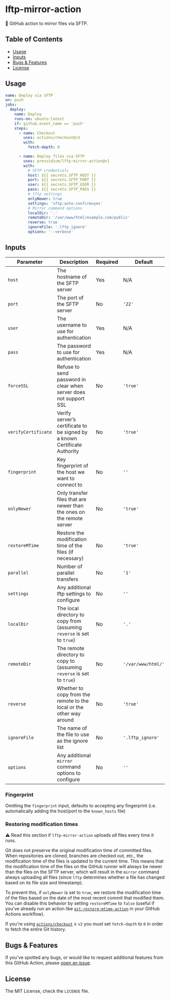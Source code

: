 # lftp-mirror-action

🚀 GitHub action to mirror files via SFTP.

## Table of Contents

* [Usage](#usage)
* [Inputs](#inputs)
* [Bugs & Features](#bugs--features)
* [License](#license)

## Usage

```yaml
name: Deploy via SFTP
on: push
jobs:
  deploy:
    name: Deploy
    runs-on: ubuntu-latest
    if: github.event_name == 'push'
    steps:
      - name: Checkout
        uses: actions/checkout@v3
        with:
          fetch-depth: 0

      - name: Deploy files via SFTP
        uses: pressidium/lftp-mirror-action@v1
        with:
          # SFTP credentials
          host: ${{ secrets.SFTP_HOST }}
          port: ${{ secrets.SFTP_PORT }}
          user: ${{ secrets.SFTP_USER }}
          pass: ${{ secrets.SFTP_PASS }}
          # lftp settings
          onlyNewer: true
          settings: 'sftp:auto-confirm=yes'
          # Mirror command options
          localDir: '.'
          remoteDir: '/var/www/html/example.com/public'
          reverse: true
          ignoreFile: '.lftp_ignore'
          options: '--verbose'
```

## Inputs

| Parameter           | Description                                                               | Required | Default            |
|---------------------|---------------------------------------------------------------------------|----------|--------------------|
| `host`              | The hostname of the SFTP server                                           | Yes      | N/A                |
| `port`              | The port of the SFTP server                                               | No       | `'22'`             |
| `user`              | The username to use for authentication                                    | Yes      | N/A                |
| `pass`              | The password to use for authentication                                    | Yes      | N/A                |
| `forceSSL`          | Refuse to send password in clear when server does not support SSL         | No       | `'true'`           |
| `verifyCertificate` | Verify server’s certificate to be signed by a known Certificate Authority | No       | `'true'`           |
| `fingerprint`       | Key fingerprint of the host we want to connect to                         | No       | `''`               |
| `onlyNewer`         | Only transfer files that are newer than the ones on the remote server     | No       | `'true'`           |
| `restoreMTime`      | Restore the modification time of the files (if necessary)                 | No       | `'true'`           |
| `parallel`          | Number of parallel transfers                                              | No       | `'1'`              |
| `settings`          | Any additional lftp settings to configure                                 | No       | `''`               |
| `localDir`          | The local directory to copy from (assuming `reverse` is set to `true`)    | No       | `'.'`              |
| `remoteDir`         | The remote directory to copy to (assuming `reverse` is set to `true`)     | No       | `'/var/www/html/'` |
| `reverse`           | Whether to copy from the remote to the local or the other way around      | No       | `'true'`           |
| `ignoreFile`        | The name of the file to use as the ignore list                            | No       | `'.lftp_ignore'`   |
| `options`           | Any additional `mirror` command options to configure                      | No       | `''`               |

### Fingerprint

Omitting the `fingerprint` input, defaults to accepting any fingerprint
(i.e. automatically adding the host/port to the `known_hosts` file)

### Restoring modification times

:warning: Read this section if `lftp-mirror-action` uploads _all_ files every time it runs.

Git does not preserve the original modification time of committed files.
When repositories are cloned, branches are checked out, etc., the modification time
of the files is updated to the current time. This means that the modification time
of the files on the GitHub runner will always be newer than the files on the SFTP server,
which will result in the `mirror` command always uploading all files (since `lftp` determines
whether a file has changed based on its file size and timestamp).

To prevent this, if `onlyNewer` is set to `true`, we restore the modification time of the files
based on the date of the most recent commit that modified them. You can disable this behavior
by setting `restoreMTime` to `false` (useful if you've already run an action like
[`git-restore-mtime-action`](https://github.com/chetan/git-restore-mtime-action)
in your GitHub Actions workflow).

If you're using [`actions/checkout`](https://github.com/actions/checkout) ≥ `v2` you _must_ set
`fetch-depth` to `0` in order to fetch the entire Git history.

## Bugs & Features

If you've spotted any bugs, or would like to request additional features from this
GitHub Action, please [open an issue](https://github.com/pressidium/lftp-mirror-action/issues).

## License

The MIT License, check the `LICENSE` file.
